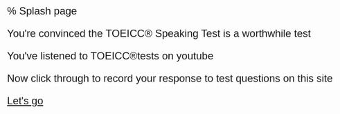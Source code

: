 % Splash page

<style>
body {
  background-image: url('splash.jpeg');
  background-repeat: no-repeat;
  background-attachment: fixed;
  background-size: cover;
  font-family: arial,helvetica,courier;
  font-size: 24px;
}
</style>

You're convinced the TOEICC® Speaking Test is a worthwhile test

You've listened to TOEICC®tests on youtube

Now click through to record your response to test questions on this site

[Let's go](https://toeic.moodlecloud.com)

